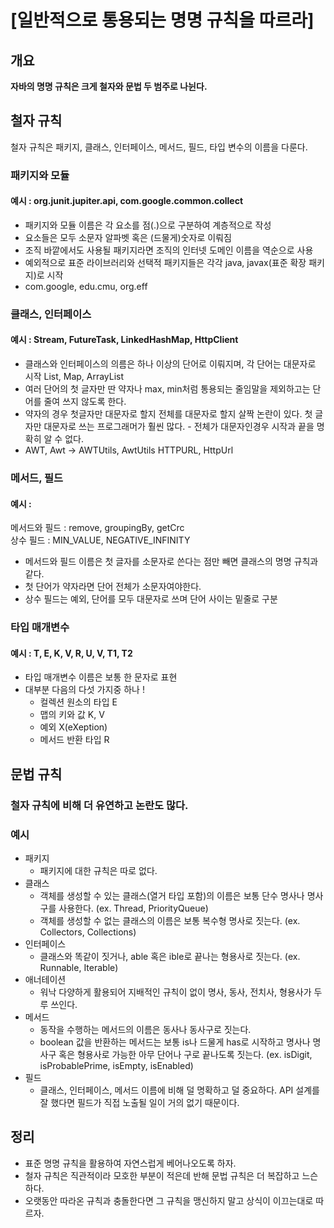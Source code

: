 # [일반적으로 통용되는 명명 규칙을 따르라]
## 개요
__자바의 명명 규칙은 크게 철자와 문법 두 범주로 나뉜다.__
## 철자 규칙
철자 규칙은 패키지, 클래스, 인터페이스, 메서드, 필드, 타입 변수의 이름을 다룬다.
### 패키지와 모듈
#### 예시 : org.junit.jupiter.api, com.google.common.collect<br>
- 패키지와 모듈 이름은 각 요소를 점(.)으로 구분하여 계층적으로 작성
- 요소들은 모두 소문자 알파벳 혹은 (드물게)숫자로 이뤄짐
- 조직 바깥에서도 사용될 패키지라면 조직의 인터넷 도메인 이름을 역순으로 사용
- 예외적으로 표준 라이브러리와 선택적 패키지들은 각각 java, javax(표준 확장 패키지)로 시작
- com.google, edu.cmu, org.eff
### 클래스, 인터페이스
#### 예시 : Stream, FutureTask, LinkedHashMap, HttpClient<br>
- 클래스와 인터페이스의 의름은 하나 이상의 단어로 이뤄지며, 각 단어는 대문자로 시작 List, Map, ArrayList
- 여러 단어의 첫 글자만 딴 약자나 max, min처럼 통용되는 줄임말을 제외하고는 단어를 줄여 쓰지 않도록 한다.
- 약자의 경우 첫글자만 대문자로 할지 전체를 대문자로 할지 살짝 논란이 있다. 첫 글자만 대문자로 쓰는 프로그래머가 훨씬 많다. - 전체가 대문자인경우 시작과 끝을 명확히 알 수 없다.
- AWT, Awt -> AWTUtils, AwtUtils HTTPURL, HttpUrl
### 메서드, 필드
#### 예시 : 
메서드와 필드 : remove, groupingBy, getCrc <br>
상수 필드 : MIN_VALUE, NEGATIVE_INFINITY<br>
- 메서드와 필드 이름은 첫 글자를 소문자로 쓴다는 점만 빼면 클래스의 명명 규칙과 같다.
- 첫 단어가 약자라면 단어 전체가 소문자여야한다.
- 상수 필드는 예외, 단어를 모두 대문자로 쓰며 단어 사이는 밑줄로 구분
### 타입 매개변수
#### 예시 : T, E, K, V, R, U, V, T1, T2<br>
- 타입 매개변수 이름은 보통 한 문자로 표현
- 대부분 다음의 다섯 가지중 하나 !
  - 컬렉션 원소의 타입 E
  - 맵의 키와 값 K, V
  - 예외 X(eXeption)
  - 메서드 반환 타입 R

## 문법 규칙
### 철자 규칙에 비해 더 유연하고 논란도 많다.

### 예시
- 패키지
  - 패키지에 대한 규칙은 따로 없다.
- 클래스
  - 객체를 생성할 수 있는 클래스(열거 타입 포함)의 이름은 보통 단수 명사나 명사구를 사용한다. (ex. Thread, PriorityQueue)
  - 객체를 생성할 수 없는 클래스의 이름은 보통 복수형 명사로 짓는다. (ex. Collectors, Collections)
- 인터페이스
  - 클래스와 똑같이 짓거나, able 혹은 ible로 끝나는 형용사로 짓는다. (ex. Runnable, Iterable)
- 애너테이션
  - 워낙 다양하게 활용되어 지배적인 규칙이 없이 명사, 동사, 전치사, 형용사가 두루 쓰인다.
- 메서드
  - 동작을 수행하는 메서드의 이름은 동사나 동사구로 짓는다.
  - boolean 값을 반환하는 메서드는 보통 is나 드물게 has로 시작하고 명사나 명사구 혹은 형용사로 가능한 아무 단어나 구로 끝나도록 짓는다. (ex. isDigit, isProbablePrime, isEmpty, isEnabled)
- 필드
  - 클래스, 인터페이스, 메서드 이름에 비해 덜 명확하고 덜 중요하다. API 설계를 잘 했다면 필드가 직접 노출될 일이 거의 없기 때문이다.
## 정리
- 표준 명명 규칙을 활용하여 자연스럽게 베어나오도록 하자.
- 철자 규칙은 직관적이라 모호한 부분이 적은데 반해 문법 규칙은 더 복잡하고 느슨하다.
- 오랫동안 따라온 규칙과 충돌한다면 그 규칙을 맹신하지 말고 상식이 이끄는대로 따르자.